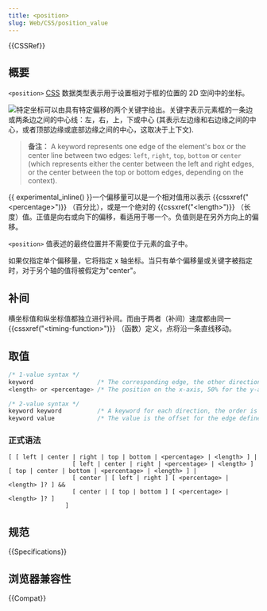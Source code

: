 ```yaml
---
title: <position>
slug: Web/CSS/position_value
---
```


{{CSSRef}}

## 概要

`<position>` [CSS](/zh-CN/CSS) 数据类型表示用于设置相对于框的位置的 2D 空间中的坐标。

![](/files/3797/position_type.png)特定坐标可以由具有特定偏移的两个关键字给出。关键字表示元素框的一条边或两条边之间的中心线：左，右，上，下或中心 (其表示左边缘和右边缘之间的中心，或者顶部边缘或底部边缘之间的中心，这取决于上下文).

> **备注：** A keyword represents one edge of the element's box or the center line between two edges: `left`, `right`, `top`, `bottom` or `center` (which represents either the center between the left and right edges, or the center between the top or bottom edges, depending on the context).

{{ experimental_inline() }}一个偏移量可以是一个相对值用以表示 {{cssxref("&lt;percentage&gt;")}} （百分比），或是一个绝对的 {{cssxref("&lt;length&gt;")}} （长度）值。正值是向右或向下的偏移，看适用于哪一个。负值则是在另外方向上的偏移。

`<position>` 值表述的最终位置并不需要位于元素的盒子中。

如果仅指定单个偏移量，它将指定 x 轴坐标。当只有单个偏移量或关键字被指定时，对于另个轴的值将被假定为"center"。

## 补间

横坐标值和纵坐标值都独立进行补间。而由于两者（补间）速度都由同一 {{cssxref("&lt;timing-function&gt;")}} （函数）定义，点将沿一条直线移动。

## 取值

```css
/* 1-value syntax */
keyword                  /* The corresponding edge, the other direction is corresponding to center, the middle of the edge */
<length> or <percentage> /* The position on the x-axis, 50% for the y-axis */

/* 2-value syntax */
keyword keyword          /* A keyword for each direction, the order is irrelevant */
keyword value            /* The value is the offset for the edge defined by the keyword */
```

### 正式语法

```
[ [ left | center | right | top | bottom | <percentage> | <length> ] |
                  [ left | center | right | <percentage> | <length> ] [ top | center | bottom | <percentage> | <length> ] |
                  [ center | [ left | right ] [ <percentage> | <length> ]? ] &&
                  [ center | [ top | bottom ] [ <percentage> | <length> ]? ]
                ]
```

## 规范

{{Specifications}}

## 浏览器兼容性

{{Compat}}
